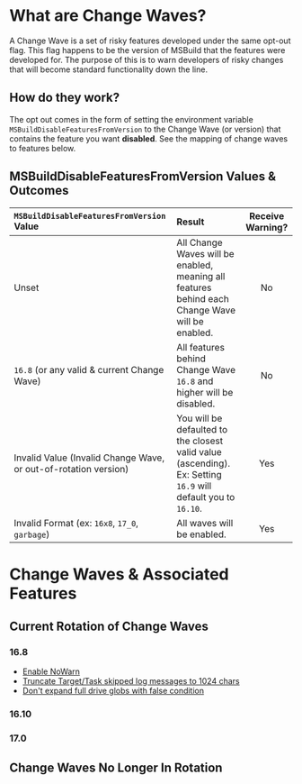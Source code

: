# What are Change Waves?
A Change Wave is a set of risky features developed under the same opt-out flag. This flag happens to be the version of MSBuild that the features were developed for. The purpose of this is to warn developers of risky changes that will become standard functionality down the line.

## How do they work?
The opt out comes in the form of setting the environment variable `MSBuildDisableFeaturesFromVersion` to the Change Wave (or version) that contains the feature you want **disabled**. See the mapping of change waves to features below.

## MSBuildDisableFeaturesFromVersion Values & Outcomes
| `MSBuildDisableFeaturesFromVersion` Value                         | Result        | Receive Warning? |
| :-------------                                                    | :----------   | :----------: |
| Unset                                                             | All Change Waves will be enabled, meaning all features behind each Change Wave will be enabled.               | No   |
| `16.8` (or any valid & current Change Wave)                       | All features behind Change Wave `16.8` and higher will be disabled.                                           | No   |
| Invalid Value (Invalid Change Wave, or out-of-rotation version)   | You will be defaulted to the closest valid value (ascending). Ex: Setting `16.9` will default you to `16.10`. | Yes  |
| Invalid Format (ex: `16x8`, `17_0`, `garbage`)                    | All waves will be enabled.                                                                                    | Yes  |

# Change Waves & Associated Features

## Current Rotation of Change Waves
### 16.8
- [Enable NoWarn](https://github.com/dotnet/msbuild/pull/5671)
- [Truncate Target/Task skipped log messages to 1024 chars](https://github.com/dotnet/msbuild/pull/5553)
- [Don't expand full drive globs with false condition](https://github.com/dotnet/msbuild/pull/5669)
### 16.10

### 17.0

## Change Waves No Longer In Rotation